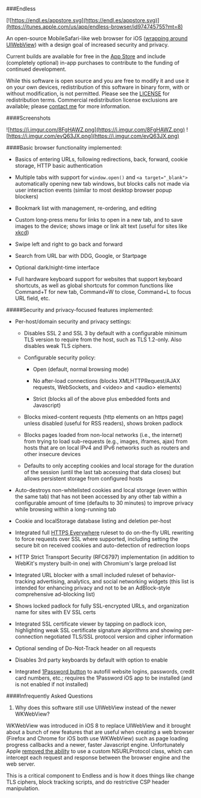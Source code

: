 ###Endless

[![https://endl.es/appstore.svg](https://endl.es/appstore.svg)](https://itunes.apple.com/us/app/endless-browser/id974745755?mt=8)

An open-source MobileSafari-like web browser for iOS ([wrapping around
UIWebView](#infrequently-asked-questions)) with a design goal of increased security and privacy.

Current builds are available for free in the
[App Store](https://itunes.apple.com/us/app/endless-browser/id974745755?mt=8)
and include (completely optional) in-app purchases to contribute to the funding
of continued development.

While this software is open source and you are free to modify it and use
it on your own devices, redistribution of this software in binary
form, with or without modification, is not permitted.
Please see the [LICENSE](https://github.com/jcs/endless/blob/master/LICENSE)
for redistribution terms.
Commercial redistribution license exclusions are available; please
[contact me](https://jcs.org/about) for more information.

####Screenshots

![https://i.imgur.com/8FgHAWZ.png](https://i.imgur.com/8FgHAWZ.png) ![https://i.imgur.com/evQ63JX.png](https://i.imgur.com/evQ63JX.png)

####Basic browser functionality implemented:

- Basics of entering URLs, following redirections, back, forward, cookie
  storage, HTTP basic authentication

- Multiple tabs with support for `window.open()` and `<a target="_blank">`
  automatically opening new tab windows, but blocks calls not made via user
  interaction events (similar to most desktop browser popup blockers)

- Bookmark list with management, re-ordering, and editing

- Custom long-press menu for links to open in a new tab, and to save images
  to the device; shows image or link alt text (useful for sites like
  [xkcd](http://xkcd.com/))

- Swipe left and right to go back and forward

- Search from URL bar with DDG, Google, or Startpage

- Optional dark/night-time interface

- Full hardware keyboard support for websites that support keyboard shortcuts,
  as well as global shortcuts for common functions like Command+T for new tab,
  Command+W to close, Command+L to focus URL field, etc.

#####Security and privacy-focused features implemented:

- Per-host/domain security and privacy settings:

  - Disables SSL 2 and SSL 3 by default with a configurable minimum TLS
    version to require from the host, such as TLS 1.2-only.  Also disables
    weak TLS ciphers.

  - Configurable security policy:

    - Open (default, normal browsing mode)

    - No after-load connections (blocks XMLHTTPRequest/AJAX requests,
      WebSockets, and \<video\> and \<audio\> elements)

    - Strict (blocks all of the above plus embedded fonts and Javascript)

  - Blocks mixed-content requests (http elements on an https page) unless
    disabled (useful for RSS readers), shows broken padlock

  - Blocks pages loaded from non-local networks (i.e., the internet) from
    trying to load sub-requests (e.g., images, iframes, ajax) from hosts that
    are on local IPv4 and IPv6 networks such as routers and other insecure
    devices

  - Defaults to only accepting cookies and local storage for the duration of
    the session (until the last tab accessing that data closes) but allows
    persistent storage from configured hosts

- Auto-destroys non-whitelisted cookies and local storage (even within the same
  tab) that has not been accessed by any other tab within a configurable amount
  of time (defaults to 30 minutes) to improve privacy while browsing within a
  long-running tab

- Cookie and localStorage database listing and deletion per-host

- Integrated full [HTTPS Everywhere](https://www.eff.org/HTTPS-EVERYWHERE)
  ruleset to do on-the-fly URL rewriting to force requests over SSL where
  supported, including setting the secure bit on received cookies and
  auto-detection of redirection loops

- HTTP Strict Transport Security (RFC6797) implementation (in addition to
  WebKit's mystery built-in one) with Chromium's large preload list

- Integrated URL blocker with a small included ruleset of behavior-tracking
  advertising, analytics, and social networking widgets (this list is intended
  for enhancing privacy and not to be an AdBlock-style comprehensive ad-blocking
  list)

- Shows locked padlock for fully SSL-encrypted URLs, and organization name for
  sites with EV SSL certs

- Integrated SSL certificate viewer by tapping on padlock icon, highlighting
  weak SSL certificate signature algorithms and showing per-connection
  negotiated TLS/SSL protocol version and cipher information

- Optional sending of Do-Not-Track header on all requests

- Disables 3rd party keyboards by default with option to enable

- Integrated [1Password button](https://github.com/AgileBits/onepassword-app-extension)
  to autofill website logins, passwords, credit card numbers, etc.; requires
  the 1Password iOS app to be installed (and is not enabled if not installed)

####Infrequently Asked Questions

1. Why does this software still use UIWebView instead of the newer WKWebView?

WKWebView was introduced in iOS 8 to replace UIWebView and it brought about a bunch of
new features that are useful when creating a web browser (Firefox and Chrome for iOS
both use WKWebView) such as page loading progress callbacks and a newer, faster
Javascript engine.  Unfortunately Apple [removed the ability](https://github.com/brave/browser-ios/issues/96)
to use a custom NSURLProtocol class, which can intercept each request and response
between the browser engine and the web server.

This is a critical component to Endless and is how it does things like change TLS
ciphers, block tracking scripts, and do restrictive CSP header manipulation.
